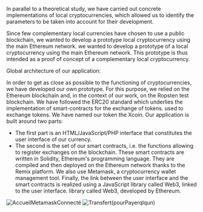 In parallel to a theoretical study, we have carried out concrete implementations of local cryptocurrencies, which allowed us to identify the parameters to be taken into account for their development.

Since few complementary local currencies have chosen to use a public blockchain, we wanted to develop a prototype local cryptocurrency using the main Ethereum network.
we wanted to develop a prototype of a local cryptocurrency using the main Ethereum network.
This prototype is thus intended as a proof of concept of a complementary local cryptocurrency.

 Global architecture of our application:

In order to get as close as possible to the functioning of cryptocurrencies, we have developed our own prototype. For this purpose, we relied on the Ethereum blockchain and, in the context of our work, on the Ropsten test blockchain. We have followed the ERC20 standard which underlies the implementation of smart-contracts for the exchange of tokens.
used to exchange tokens. We have named our token the Xcoin.
Our application is built around two parts:
- The first part is an HTML/JavaScript/PHP interface that constitutes the user interface of our currency.
- The second is the set of our smart contracts, i.e. the functions allowing to register exchanges on the blockchain. These smart contracts are written in Solidity, Ethereum's programming language. They are compiled and then deployed on the Ethereum network thanks to the
Remix platform. We also use Metamask, a cryptocurrency wallet management tool.
Finally, the link between the user interface and the smart contracts is realized using a JavaScript library called Web3, linked to the user interface.
library called Web3, developed by Ethereum.

![AccueilMetamaskConnecté](https://user-images.githubusercontent.com/66619069/119663581-c3598c00-be32-11eb-9ae3-39c4b82c37e9.png)
![Transfert(pourPayerqlqun)](https://user-images.githubusercontent.com/66619069/119663616-c94f6d00-be32-11eb-8c84-90908746729d.png)

